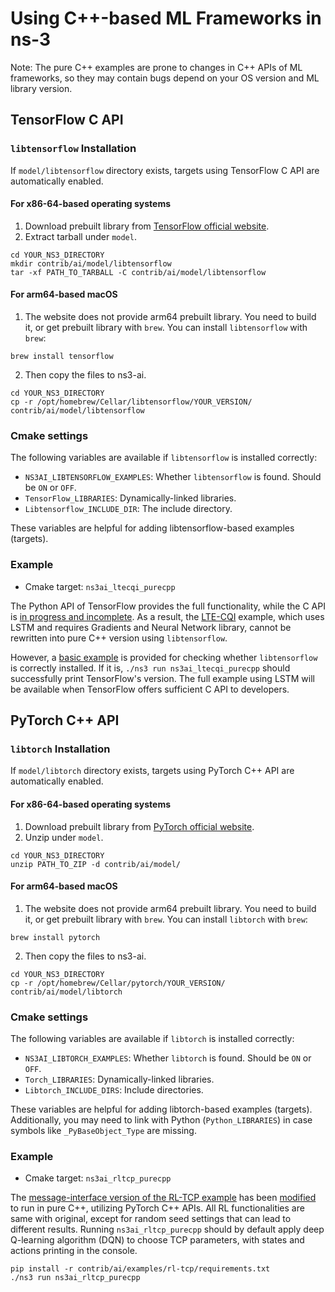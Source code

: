 # Using C++-based ML Frameworks in ns-3

Note: The pure C++ examples are prone to changes in C++ APIs of ML frameworks, so they may contain bugs depend on your OS version and ML library version.

## TensorFlow C API

### `libtensorflow` Installation

If `model/libtensorflow` directory exists, targets using TensorFlow C API
are automatically enabled.

#### For x86-64-based operating systems

1. Download prebuilt library from [TensorFlow official website](https://www.tensorflow.org/install/lang_c).
2. Extract tarball under `model`.

```shell
cd YOUR_NS3_DIRECTORY
mkdir contrib/ai/model/libtensorflow
tar -xf PATH_TO_TARBALL -C contrib/ai/model/libtensorflow
```

#### For arm64-based macOS

1. The website does not provide arm64 prebuilt library. You need to
build it, or get prebuilt library with `brew`. You can install
`libtensorflow` with `brew`:

```shell
brew install tensorflow
```

2. Then copy the files to ns3-ai.

```shell
cd YOUR_NS3_DIRECTORY
cp -r /opt/homebrew/Cellar/libtensorflow/YOUR_VERSION/ contrib/ai/model/libtensorflow
```

### Cmake settings

The following variables are available if `libtensorflow` is installed correctly:

- `NS3AI_LIBTENSORFLOW_EXAMPLES`: Whether `libtensorflow` is found. Should be `ON` or `OFF`.
- `TensorFlow_LIBRARIES`: Dynamically-linked libraries.
- `Libtensorflow_INCLUDE_DIR`: The include directory.

These variables are helpful for adding libtensorflow-based examples (targets).

### Example

- Cmake target: `ns3ai_ltecqi_purecpp`

The Python API of TensorFlow provides the full functionality, while the C API
is [in progress and incomplete](https://github.com/tensorflow/docs/blob/master/site/en/r1/guide/extend/bindings.md#current-status).
As a result, the [LTE-CQI](../examples/lte-cqi) example, which uses LSTM and requires Gradients and
Neural Network library, cannot be rewritten into pure C++ version using `libtensorflow`.

However, a [basic example](../examples/lte-cqi/pure-cpp) is provided for checking whether
`libtensorflow` is correctly installed. If it is, `./ns3 run ns3ai_ltecqi_purecpp`
should successfully print TensorFlow's version. The full example using LSTM will be
available when TensorFlow offers sufficient C API to developers.

## PyTorch C++ API

### `libtorch` Installation

If `model/libtorch` directory exists, targets using PyTorch C++ API are
automatically enabled.

#### For x86-64-based operating systems

1. Download prebuilt library from [PyTorch official website](https://pytorch.org).
2. Unzip under `model`.

```shell
cd YOUR_NS3_DIRECTORY
unzip PATH_TO_ZIP -d contrib/ai/model/
```

#### For arm64-based macOS

1. The website does not provide arm64 prebuilt library. You need to
   build it, or get prebuilt library with `brew`. You can install
   `libtorch` with `brew`:

```shell
brew install pytorch
```

2. Then copy the files to ns3-ai.

```shell
cd YOUR_NS3_DIRECTORY
cp -r /opt/homebrew/Cellar/pytorch/YOUR_VERSION/ contrib/ai/model/libtorch
```

### Cmake settings

The following variables are available if `libtorch` is installed correctly:

- `NS3AI_LIBTORCH_EXAMPLES`: Whether `libtorch` is found. Should be `ON` or `OFF`.
- `Torch_LIBRARIES`: Dynamically-linked libraries.
- `Libtorch_INCLUDE_DIRS`: Include directories.

These variables are helpful for adding libtorch-based examples (targets).
Additionally, you may need to link with Python (`Python_LIBRARIES`) in case
symbols like `_PyBaseObject_Type` are missing.

### Example

- Cmake target: `ns3ai_rltcp_purecpp`

The [message-interface version of the RL-TCP example](../examples/rl-tcp/use-msg)
has been [modified](../examples/rl-tcp/pure-cpp) to run in pure C++, utilizing PyTorch C++ APIs. All RL
functionalities are same with original, except for random seed settings that can
lead to different results. Running `ns3ai_rltcp_purecpp` should by
default apply deep Q-learning algorithm (DQN) to choose TCP parameters, with states
and actions printing in the console.

```shell
pip install -r contrib/ai/examples/rl-tcp/requirements.txt
./ns3 run ns3ai_rltcp_purecpp
```
